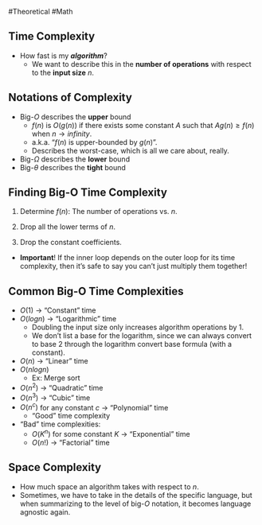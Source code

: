 #Theoretical #Math 
## Time Complexity

- How fast is my _**algorithm**_?
    - We want to describe this in the **number of operations** with respect to the **input size** _n_.

## Notations of Complexity

- Big-_O_ describes the **upper** bound
    - $f(n)$ is $O(g(n))$ if there exists some constant $A$ such that $Ag(n) ≥ f(n)$ when $n → infinity$.
    - a.k.a. “$f(n)$ is upper-bounded by $g(n)$”.
    - Describes the worst-case, which is all we care about, really.
- Big-_Ω_ describes the **lower** bound
- Big-_θ_ describes the **tight** bound

## Finding Big-O Time Complexity

1. Determine $f(n)$: The number of operations vs. $n$.
    
2. Drop all the lower terms of $n$.
    
3. Drop the constant coefficients.
    
- **Important**! If the inner loop depends on the outer loop for its time complexity, then it’s safe to say you can’t just multiply them together!

## Common Big-O Time Complexities
- $O(1)$ → “Constant” time
- $O(log n)$ → “Logarithmic” time
    - Doubling the input size only increases algorithm operations by 1.
    - We don’t list a base for the logarithm, since we can always convert to base 2 through the logarithm convert base formula (with a constant).
- $O(n)$ → “Linear” time
- $O(n log n)$
    - Ex: Merge sort
- $O($$n^2$$)$ → “Quadratic” time
- $O(n^3)$ → “Cubic” time
- $O(n^c)$ for any constant $c$ → “Polynomial” time
    - “Good” time complexity
- “Bad” time complexities:
    - $O(K^n)$ for some constant $K$ → “Exponential” time
    - $O(n!)$ → “Factorial” time

## Space Complexity

- How much space an algorithm takes with respect to $n$.
- Sometimes, we have to take in the details of the specific language, but when summarizing to the level of big-_O_ notation, it becomes language agnostic again.